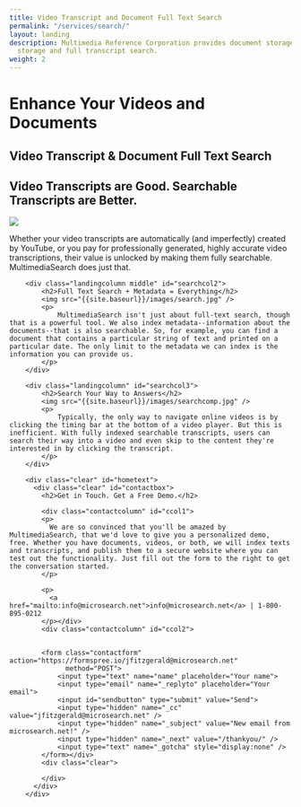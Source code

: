 ```yaml
---
title: Video Transcript and Document Full Text Search
permalink: "/services/search/"
layout: landing
description: Multimedia Reference Corporation provides document storage and full text search and video
  storage and full transcript search.
weight: 2
---
```


<div class="landing">
    <div id="searchbanner" class="landingbanner">
      <h1>Enhance Your Videos and Documents</h1>
      <h2>Video Transcript &amp; Document Full Text Search</h2>
    </div>
    <div class="wrapper">
        <div class="landingcolumn" id="searchcol1">
            <h2>Video Transcripts are Good. Searchable Transcripts are Better.</h2>
            <img src="{{site.baseurl}}/images/vids.jpg" />
            <p>
                Whether your video transcripts are automatically (and imperfectly) created by YouTube, or you pay for professionally generated, highly accurate video transcriptions, their value is unlocked by making them fully searchable. MultimediaSearch does just that.
            </p>
        </div>

        <div class="landingcolumn middle" id="searchcol2">
            <h2>Full Text Search + Metadata = Everything</h2>
            <img src="{{site.baseurl}}/images/search.jpg" />
            <p>
                MultimediaSearch isn't just about full-text search, though that is a powerful tool. We also index metadata--information about the documents--that is also searchable. So, for example, you can find a document that contains a particular string of text and printed on a particular date. The only limit to the metadata we can index is the information you can provide us.
            </p>
        </div>

        <div class="landingcolumn" id="searchcol3">
            <h2>Search Your Way to Answers</h2>
            <img src="{{site.baseurl}}/images/searchcomp.jpg" />
            <p>
                Typically, the only way to navigate online videos is by clicking the timing bar at the bottom of a video player. But this is inefficient. With fully indexed searchable transcripts, users can search their way into a video and even skip to the content they're interested in by clicking the transcript.
            </p>
        </div>

        <div class="clear" id="hometext">
          <div class="clear" id="contactbox">
            <h2>Get in Touch. Get a Free Demo.</h2>

            <div class="contactcolumn" id="ccol1">
            <p>
              We are so convinced that you'll be amazed by MultimediaSearch, that we'd love to give you a personalized demo, free. Whether you have documents, videos, or both, we will index texts and transcripts, and publish them to a secure website where you can test out the functionality. Just fill out the form to the right to get the conversation started.
            </p>

            <p>
              <a href="mailto:info@microsearch.net">info@microsearch.net</a> | 1-800-895-0212
            </p></div>
            <div class="contactcolumn" id="ccol2">


            <form class="contactform" action="https://formspree.io/jfitzgerald@microsearch.net"
                  method="POST">
                <input type="text" name="name" placeholder="Your name">
                <input type="email" name="_replyto" placeholder="Your email">
                <input id="sendbutton" type="submit" value="Send">
                <input type="hidden" name="_cc" value="jfitzgerald@microsearch.net" />
                <input type="hidden" name="_subject" value="New email from microsearch.net!" />
                <input type="hidden" name="_next" value="/thankyou/" />
                <input type="text" name="_gotcha" style="display:none" />
            </form></div>
            <div class="clear">

            </div>
          </div>
        </div>
